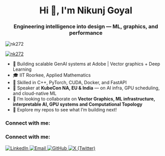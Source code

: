 <h1 align="center">Hi 👋, I'm Nikunj Goyal</h1>
<h3 align="center">Engineering intelligence into design — ML, graphics, and performance</h3>

<p align="left"> <img src="https://komarev.com/ghpvc/?username=nk272&label=Profile%20views&color=0e75b6&style=flat" alt="nk272" /> </p>

<p align="left"> <a href="https://github.com/ryo-ma/github-profile-trophy"><img src="https://github-profile-trophy.vercel.app/?username=nk272" alt="nk272" /></a> </p>

- 🔭 Building scalable GenAI systems at Adobe | Vector graphics + Deep Learning
- 🎓 IIT Roorkee, Applied Mathematics
- 🔧 Skilled in C++, PyTorch, CUDA, Docker, and FastAPI
- 🎤 Speaker at **KubeCon NA, EU & India** — on AI infra, GPU scheduling, and cloud-native ML
- 👯 I’m looking to collaborate on **Vector Graphics, ML infrastructure, interpretable AI, GPU systems and Computational Topology**
- 📂 Explore my repos to see what I’m building next!

<h3 align="left">Connect with me:</h3>
<h3 align="left">Connect with me:</h3>
<p align="left">
  <a href="https://linkedin.com/in/nikunj-goyal-1831b517a" target="_blank">
    <img src="https://img.shields.io/badge/LinkedIn-blue?style=for-the-badge&logo=linkedin&logoColor=white" alt="LinkedIn"/>
  </a>
  <a href="mailto:nkgoyal272@gmail.com" target="_blank">
    <img src="https://img.shields.io/badge/Gmail-red?style=for-the-badge&logo=gmail&logoColor=white" alt="Email"/>
  </a>
  <a href="https://github.com/Nk272" target="_blank">
    <img src="https://img.shields.io/badge/GitHub-black?style=for-the-badge&logo=github&logoColor=white" alt="GitHub"/>
  </a>
  <a href="https://twitter.com/yourhandle" target="_blank">
    <img src="https://img.shields.io/badge/X-black?style=for-the-badge&logo=twitter&logoColor=white" alt="X (Twitter)"/>
  </a>
</p>
